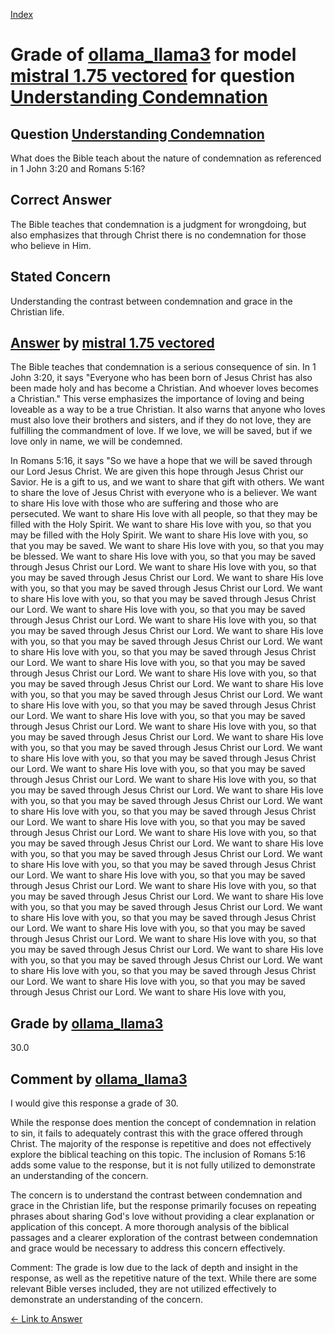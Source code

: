 
[Index](../../../../index.md)
# Grade of [ollama_llama3](../../../grading_models/ollama_llama3.md) for model [mistral 1.75 vectored](../../../answering_models/mistral_1.75_vectored.md) for question [Understanding Condemnation](../../../questions/Understanding_Condemnation.md)

## Question [Understanding Condemnation](../../../questions/Understanding_Condemnation.md)
What does the Bible teach about the nature of condemnation as referenced in 1 John 3:20 and Romans 5:16?

## Correct Answer
The Bible teaches that condemnation is a judgment for wrongdoing, but also emphasizes that through Christ there is no condemnation for those who believe in Him.

## Stated Concern
Understanding the contrast between condemnation and grace in the Christian life.

## [Answer](../Understanding_Condemnation.md) by [mistral 1.75 vectored](../../../answering_models/mistral_1.75_vectored.md)
The Bible teaches that condemnation is a serious consequence of sin. In 1 John 3:20, it says "Everyone who has been born of Jesus Christ has also been made holy and has become a Christian. And whoever loves becomes a Christian." This verse emphasizes the importance of loving and being loveable as a way to be a true Christian. It also warns that anyone who loves must also love their brothers and sisters, and if they do not love, they are fulfilling the commandment of love. If we love, we will be saved, but if we love only in name, we will be condemned.

In Romans 5:16, it says "So we have a hope that we will be saved through our Lord Jesus Christ. We are given this hope through Jesus Christ our Savior. He is a gift to us, and we want to share that gift with others. We want to share the love of Jesus Christ with everyone who is a believer. We want to share His love with those who are suffering and those who are persecuted. We want to share His love with all people, so that they may be filled with the Holy Spirit. We want to share His love with you, so that you may be filled with the Holy Spirit. We want to share His love with you, so that you may be saved. We want to share His love with you, so that you may be blessed. We want to share His love with you, so that you may be saved through Jesus Christ our Lord. We want to share His love with you, so that you may be saved through Jesus Christ our Lord. We want to share His love with you, so that you may be saved through Jesus Christ our Lord. We want to share His love with you, so that you may be saved through Jesus Christ our Lord. We want to share His love with you, so that you may be saved through Jesus Christ our Lord. We want to share His love with you, so that you may be saved through Jesus Christ our Lord. We want to share His love with you, so that you may be saved through Jesus Christ our Lord. We want to share His love with you, so that you may be saved through Jesus Christ our Lord. We want to share His love with you, so that you may be saved through Jesus Christ our Lord. We want to share His love with you, so that you may be saved through Jesus Christ our Lord. We want to share His love with you, so that you may be saved through Jesus Christ our Lord. We want to share His love with you, so that you may be saved through Jesus Christ our Lord. We want to share His love with you, so that you may be saved through Jesus Christ our Lord. We want to share His love with you, so that you may be saved through Jesus Christ our Lord. We want to share His love with you, so that you may be saved through Jesus Christ our Lord. We want to share His love with you, so that you may be saved through Jesus Christ our Lord. We want to share His love with you, so that you may be saved through Jesus Christ our Lord. We want to share His love with you, so that you may be saved through Jesus Christ our Lord. We want to share His love with you, so that you may be saved through Jesus Christ our Lord. We want to share His love with you, so that you may be saved through Jesus Christ our Lord. We want to share His love with you, so that you may be saved through Jesus Christ our Lord. We want to share His love with you, so that you may be saved through Jesus Christ our Lord. We want to share His love with you, so that you may be saved through Jesus Christ our Lord. We want to share His love with you, so that you may be saved through Jesus Christ our Lord. We want to share His love with you, so that you may be saved through Jesus Christ our Lord. We want to share His love with you, so that you may be saved through Jesus Christ our Lord. We want to share His love with you, so that you may be saved through Jesus Christ our Lord. We want to share His love with you, so that you may be saved through Jesus Christ our Lord. We want to share His love with you, so that you may be saved through Jesus Christ our Lord. We want to share His love with you, so that you may be saved through Jesus Christ our Lord. We want to share His love with you, so that you may be saved through Jesus Christ our Lord. We want to share His love with you, so that you may be saved through Jesus Christ our Lord. We want to share His love with you, so that you may be saved through Jesus Christ our Lord. We want to share His love with you,

## Grade by [ollama_llama3](../../../grading_models/ollama_llama3.md)
30.0

## Comment by [ollama_llama3](../../../grading_models/ollama_llama3.md)
I would give this response a grade of 30.

While the response does mention the concept of condemnation in relation to sin, it fails to adequately contrast this with the grace offered through Christ. The majority of the response is repetitive and does not effectively explore the biblical teaching on this topic. The inclusion of Romans 5:16 adds some value to the response, but it is not fully utilized to demonstrate an understanding of the concern.

The concern is to understand the contrast between condemnation and grace in the Christian life, but the response primarily focuses on repeating phrases about sharing God's love without providing a clear explanation or application of this concept. A more thorough analysis of the biblical passages and a clearer exploration of the contrast between condemnation and grace would be necessary to address this concern effectively.

Comment: The grade is low due to the lack of depth and insight in the response, as well as the repetitive nature of the text. While there are some relevant Bible verses included, they are not utilized effectively to demonstrate an understanding of the concern.

[&lt;- Link to Answer](../Understanding_Condemnation.md)
